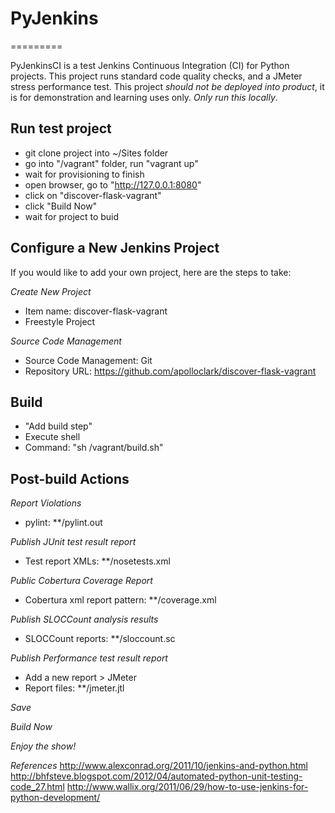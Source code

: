 # PyJenkins
=========

PyJenkinsCI is a test Jenkins Continuous Integration (CI) for Python projects.
This project runs standard code quality checks, and a JMeter stress performance
test. This project *should not be deployed into product*, it is for
demonstration and learning uses only. *Only run this locally*.

## Run test project
- git clone project into ~/Sites folder
- go into "/vagrant" folder, run "vagrant up"
- wait for provisioning to finish
- open browser, go to "http://127.0.0.1:8080"
- click on "discover-flask-vagrant"
- click "Build Now"
- wait for project to buid

## Configure a New Jenkins Project

If you would like to add your own project, here are the steps to take:

*Create New Project*
- Item name: discover-flask-vagrant
- Freestyle Project

*Source Code Management*
- Source Code Management: Git
- Repository URL: https://github.com/apolloclark/discover-flask-vagrant

## Build
- "Add build step"
- Execute shell
- Command: "sh /vagrant/build.sh"

## Post-build Actions
*Report Violations*
- pylint: **/pylint.out

*Publish JUnit test result report*
- Test report XMLs: **/nosetests.xml

*Public Cobertura Coverage Report*
- Cobertura xml report pattern: **/coverage.xml

*Publish SLOCCount analysis results*
- SLOCCount reports: **/sloccount.sc

*Publish Performance test result report*
- Add a new report > JMeter
- Report files: **/jmeter.jtl

*Save*

*Build Now*

*Enjoy the show!*

*References*
http://www.alexconrad.org/2011/10/jenkins-and-python.html
http://bhfsteve.blogspot.com/2012/04/automated-python-unit-testing-code_27.html
http://www.wallix.org/2011/06/29/how-to-use-jenkins-for-python-development/